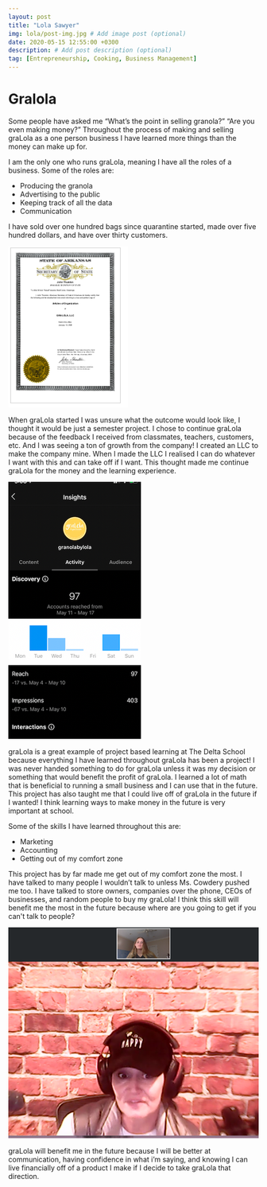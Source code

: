 ```yaml
---
layout: post
title: "Lola Sawyer"
img: lola/post-img.jpg # Add image post (optional)
date: 2020-05-15 12:55:00 +0300
description: # Add post description (optional)
tag: [Entrepreneurship, Cooking, Business Management]
---
```

# Gralola

Some people have asked me “What’s the point in selling granola?” “Are you even making money?” Throughout the process of making and selling graLola as a one person business I have learned more things than the money can make up for.

I am the only one who runs graLola, meaning I have all the roles of a business. Some of the roles are:

* Producing the granola
* Advertising to the public
* Keeping track of all the data
* Communication

I have sold over one hundred bags since quarantine started, made over five hundred dollars, and have over thirty customers.

![Image of App](../assets/img/lola/lola1.png)


When graLola started I was unsure what the outcome would look like, I thought it would be just a semester project. I chose to continue graLola because of the feedback I received from classmates, teachers, customers, etc. And I was seeing a ton of growth from the company! I created an LLC to make the company mine. When I made the LLC I realised I can do whatever I want with this and can take off if I want. This thought made me continue graLola for the money and the learning experience.

![Image of App](../assets/img/lola/lola2.png)


graLola is a great example of project based learning at The Delta School because everything I have learned throughout graLola has been a project! I was never handed something to do for graLola unless it was my decision or something that would benefit the profit of graLola. I learned a lot of math that is beneficial to running a small business and I can use that in the future. This project has also taught me that I could live off of graLola in the future if I wanted! I think learning ways to make money in the future is very important at school.

Some of the skills I have learned throughout this are:

* Marketing
* Accounting
* Getting out of my comfort zone

This project has by far made me get out of my comfort zone the most. I have talked to many people I wouldn’t talk to unless Ms. Cowdery pushed me too. I have talked to store owners, companies over the phone, CEOs of businesses, and random people to buy my graLola! I think this skill will benefit me the most in the future because where are you going to get if you can't talk to people?

![Image of App](../assets/img/lola/lola3.png)


graLola will benefit me in the future because I will be better at communication, having confidence in what i’m saying, and knowing I can live financially off of a product I make if I decide to take graLola that direction.
